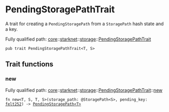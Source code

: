 # PendingStoragePathTrait

A trait for creating a `PendingStoragePath` from a `StoragePath` hash state and a key.

Fully qualified path: [core](./core.md)::[starknet](./core-starknet.md)::[storage](./core-starknet-storage.md)::[PendingStoragePathTrait](./core-starknet-storage-PendingStoragePathTrait.md)

<pre><code class="language-cairo">pub trait PendingStoragePathTrait&lt;T, S&gt;</code></pre>

## Trait functions

### new

Fully qualified path: [core](./core.md)::[starknet](./core-starknet.md)::[storage](./core-starknet-storage.md)::[PendingStoragePathTrait](./core-starknet-storage-PendingStoragePathTrait.md)::[new](./core-starknet-storage-PendingStoragePathTrait.md#new)

<pre><code class="language-cairo">fn new&lt;T, S, T, S&gt;(storage_path: @StoragePath&lt;S&gt;, pending_key: <a href="core-felt252.html">felt252</a>) -&gt; <a href="core-starknet-storage-PendingStoragePath.html">PendingStoragePath&lt;T&gt;</a></code></pre>


